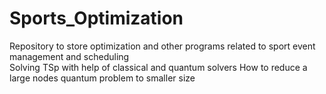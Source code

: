 # Sports_Optimization
Repository to store optimization and other programs related to sport event management and scheduling  
Solving TSp with help of classical and quantum solvers 
How to reduce a large nodes quantum problem to smaller size 

